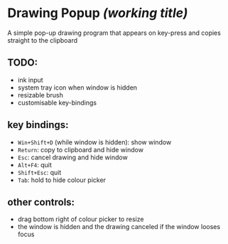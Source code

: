 # Drawing Popup _(working title)_
A simple pop-up drawing program that appears on key-press and copies straight to the clipboard

## TODO:
* ink input
* system tray icon when window is hidden
* resizable brush
* customisable key-bindings

## key bindings:
* `Win+Shift+D` (while window is hidden): show window
* `Return`: copy to clipboard and hide window
* `Esc`: cancel drawing and hide window
* `Alt+F4`: quit
* `Shift+Esc`: quit
* `Tab`: hold to hide colour picker

##  other controls:
* drag bottom right of colour picker to resize
* the window is hidden and the drawing canceled if the window looses focus
